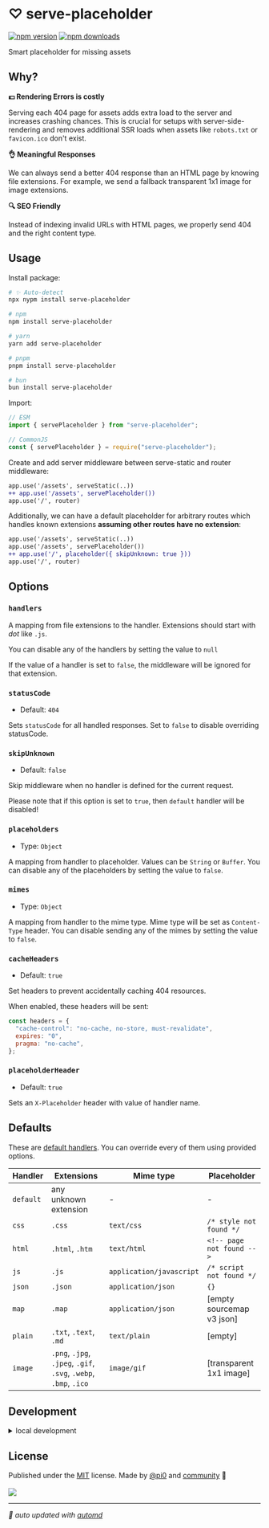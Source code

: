 # ♡ serve-placeholder

<!-- automd:badges color=yellow -->

[![npm version](https://img.shields.io/npm/v/serve-placeholder?color=yellow)](https://npmjs.com/package/serve-placeholder)
[![npm downloads](https://img.shields.io/npm/dm/serve-placeholder?color=yellow)](https://npmjs.com/package/serve-placeholder)

<!-- /automd -->

Smart placeholder for missing assets

## Why?

**💵 Rendering Errors is costly**

Serving each 404 page for assets adds extra load to the server and increases crashing chances. This is crucial for setups with server-side-rendering and removes additional SSR loads when assets like `robots.txt` or `favicon.ico` don't exist.

**👌 Meaningful Responses**

We can always send a better 404 response than an HTML page by knowing file extensions. For example, we send a fallback transparent 1x1 image for image extensions.

**🔍 SEO Friendly**

Instead of indexing invalid URLs with HTML pages, we properly send 404 and the right content type.

## Usage

Install package:

<!-- automd:pm-install -->

```sh
# ✨ Auto-detect
npx nypm install serve-placeholder

# npm
npm install serve-placeholder

# yarn
yarn add serve-placeholder

# pnpm
pnpm install serve-placeholder

# bun
bun install serve-placeholder
```

<!-- /automd -->

Import:

```js
// ESM
import { servePlaceholder } from "serve-placeholder";

// CommonJS
const { servePlaceholder } = require("serve-placeholder");
```

Create and add server middleware between serve-static and router middleware:

```diff
app.use('/assets', serveStatic(..))
++ app.use('/assets', servePlaceholder())
app.use('/', router)
```

Additionally, we can have a default placeholder for arbitrary routes which handles known extensions **assuming other routes have no extension**:

```diff
app.use('/assets', serveStatic(..))
app.use('/assets', servePlaceholder())
++ app.use('/', placeholder({ skipUnknown: true }))
app.use('/', router)
```

## Options

### `handlers`

A mapping from file extensions to the handler. Extensions should start with _dot_ like `.js`.

You can disable any of the handlers by setting the value to `null`

If the value of a handler is set to `false`, the middleware will be ignored for that extension.

### `statusCode`

- Default: `404`

Sets `statusCode` for all handled responses. Set to `false` to disable overriding statusCode.

### `skipUnknown`

- Default: `false`

Skip middleware when no handler is defined for the current request.

Please note that if this option is set to `true`, then `default` handler will be disabled!

### `placeholders`

- Type: `Object`

A mapping from handler to placeholder. Values can be `String` or `Buffer`. You can disable any of the placeholders by setting the value to `false`.

### `mimes`

- Type: `Object`

A mapping from handler to the mime type. Mime type will be set as `Content-Type` header. You can disable sending any of the mimes by setting the value to `false`.

### `cacheHeaders`

- Default: `true`

Set headers to prevent accidentally caching 404 resources.

When enabled, these headers will be sent:

```js
const headers = {
  "cache-control": "no-cache, no-store, must-revalidate",
  expires: "0",
  pragma: "no-cache",
};
```

### `placeholderHeader`

- Default: `true`

Sets an `X-Placeholder` header with value of handler name.

## Defaults

These are [default handlers](./src/defaults.ts). You can override every of them using provided options.

| Handler   | Extensions                                                       | Mime type                | Placeholder               |
| --------- | ---------------------------------------------------------------- | ------------------------ | ------------------------- |
| `default` | any unknown extension                                            | -                        | -                         |
| `css`     | `.css`                                                           | `text/css`               | `/* style not found */`   |
| `html`    | `.html`, `.htm`                                                  | `text/html`              | `<!-- page not found -->` |
| `js`      | `.js`                                                            | `application/javascript` | `/* script not found */`  |
| `json`    | `.json`                                                          | `application/json`       | `{}`                      |
| `map`     | `.map`                                                           | `application/json`       | [empty sourcemap v3 json] |
| `plain`   | `.txt`, `.text`, `.md`                                           | `text/plain`             | [empty]                   |
| `image`   | `.png`, `.jpg`, `.jpeg`, `.gif`, `.svg`, `.webp`, `.bmp`, `.ico` | `image/gif`              | [transparent 1x1 image]   |

## Development

<details>

<summary>local development</summary>

- Clone this repository
- Install latest LTS version of [Node.js](https://nodejs.org/en/)
- Enable [Corepack](https://github.com/nodejs/corepack) using `corepack enable`
- Install dependencies using `pnpm install`
- Run interactive tests using `pnpm dev`

</details>

## License

<!-- automd:contributors author=pi0 license=MIT -->

Published under the [MIT](https://github.com/unjs/serve-placeholder/blob/main/LICENSE) license.
Made by [@pi0](https://github.com/pi0) and [community](https://github.com/unjs/serve-placeholder/graphs/contributors) 💛
<br><br>
<a href="https://github.com/unjs/serve-placeholder/graphs/contributors">
<img src="https://contrib.rocks/image?repo=unjs/serve-placeholder" />
</a>

<!-- /automd -->

<!-- automd:with-automd -->

---

_🤖 auto updated with [automd](https://automd.unjs.io)_

<!-- /automd -->
